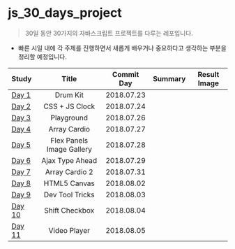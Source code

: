 # js_30_days_project

> 30일 동안 30가지의 자바스크립트 프로젝트를 다루는 레포입니다. 



* 빠른 시일 내에 각 주제를 진행하면서 새롭게 배우거나 중요하다고 생각하는 부분을 정리할 예정입니다.

|                            Study                             |  Title   | Commit Day | Summary | Result Image |
| :----------------------------------------------------------- | :------: | :--------: | :----------------------------------------------------------: | :----------------------------------------------------------: |
| [Day 1](https://github.com/Yongjai/js_30_project/tree/master/Drum-kit) | Drum Kit | 2018.07.23 |  |  |
| [Day 2](https://github.com/Yongjai/js_30_project/tree/master/CSS%2BJS-Clcok) | CSS + JS Clock | 2018.07.24 |  |  |
| [Day 3](https://github.com/Yongjai/js_30_project/tree/master/Playground) | Playground | 2018.07.26 |  |  |
| [Day 4](https://github.com/Yongjai/js_30_project/tree/master/Array-Cardio) | Array Cardio | 2018.07.27 |  |  |
| [Day 5](https://github.com/Yongjai/js_30_project/tree/master/Flex-Panels-Image-Gallery) | Flex Panels Image Gallery | 2018.07.28 |  |  |
| [Day 6](https://github.com/Yongjai/js_30_project/tree/master/Ajax-Type-Ahead) | Ajax Type Ahead | 2018.07.29 |  |  |
| [Day 7](https://github.com/Yongjai/js_30_project/tree/master/Array-Cardio2) | Array Cardio 2 | 2018.07.31 |  |  |
| [Day 8](https://github.com/Yongjai/js_30_project/tree/master/HTML5-Canvas) | HTML5 Canvas | 2018.08.02 |  |  |
| [Day 9](https://github.com/Yongjai/js_30_project/tree/master/Tricks) | Dev Tool Tricks | 2018.08.03 | | |
| [Day 10](https://github.com/Yongjai/js_30_project/tree/master/Shift-Checkbox) | Shift Checkbox | 2018.08.04 | | |
| [Day 11](https://github.com/Yongjai/js_30_project/tree/master/Video-Player) | Video Player | 2018.08.05 | | |

